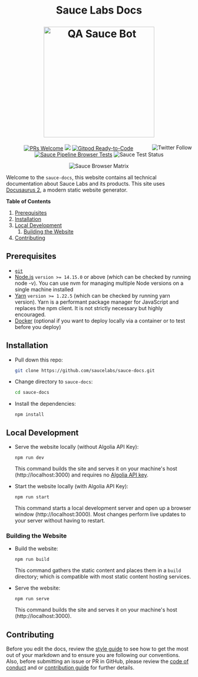 <h1 align="center">
  <p align="center">Sauce Labs Docs</p>
  <a href="https://docs.saucelabs.com"><img src="/static/img/QA_Bot_EXPORT.png" alt="QA Sauce Bot" width="300"> </a>
</h1>

<p align="center">
  <a href="https://twitter.com/saucelabs"><img src="https://img.shields.io/twitter/follow/saucelabs.svg?style=social" align="right" alt="Twitter Follow"/></a>
  <a href="./docs/contributing.md"><img src="https://img.shields.io/badge/PRs-welcome-brightgreen.svg" alt="PRs Welcome"></a>
  <a href="#license"><img src="https://img.shields.io/github/license/sourcerer-io/hall-of-fame.svg?colorB=ff0000"></a>
  <a href="https://gitpod.io/#https://github.com/saucelabs/sauce-docs"><img src="https://img.shields.io/badge/Gitpod-Ready--to--Code-blue?logo=gitpod" alt="Gitpod Ready-to-Code"/></a>
  <a href="https://github.com/saucelabs/sauce-docs/workflows/Sauce%20Pipeline%20Browser%20Tests"><img src="https://github.com/saucelabs/sauce-docs/workflows/Sauce%20Pipeline%20Browser%20Tests/badge.svg" alt= "Sauce Pipeline Browser Tests"/></a>
  <img src="https://app.saucelabs.com/buildstatus/saucy-docs?auth=495eb49379a16a1e211eb5d27444fa76" alt= "Sauce Test Status"/>

</p>

<p align="center">
	<img src="https://app.saucelabs.com/browser-matrix/saucy-docs.svg?auth=495eb49379a16a1e211eb5d27444fa76" alt= "Sauce Browser Matrix"/>
</p>

Welcome to the `sauce-docs`, this website contains all technical documentation about Sauce Labs and its products. This site uses [Docusaurus 2](https://v2.docusaurus.io/), a modern static website generator.

**Table of Contents**

1. [Prerequisites](#prerequisites)
2. [Installation](#installation)
3. [Local Development](#local-development)
    1. [Building the Website](#building-the-website)
4. [Contributing](#contributing)

## Prerequisites

-   [`git`](https://git-scm.com/downloads)
-   [Node.js](https://nodejs.org/en/download/) `version >= 14.15.0` or above (which can be checked by running node -v). You can use nvm for managing multiple Node versions on a single machine installed
-   [Yarn](https://yarnpkg.com/en/) `version >= 1.22.5` (which can be checked by running yarn version). Yarn is a performant package manager for JavaScript and replaces the npm client. It is not strictly necessary but highly encouraged.
-   [Docker](https://docs.docker.com/get-docker/) (optional if you want to deploy locally via a container or to test before you deploy)

## Installation

-   Pull down this repo:

    ```bash
    git clone https://github.com/saucelabs/sauce-docs.git
    ```

-   Change directory to `sauce-docs`:

    ```bash
    cd sauce-docs
    ```

-   Install the dependencies:

    ```
    npm install
    ```

## Local Development

-   Serve the website locally (without Algolia API Key):

    ```
    npm run dev
    ```

    This command builds the site and serves it on your machine's host (http://localhost:3000) and requires no [Algolia API key](https://docusaurus.io/docs/search#connecting-algolia).

-   Start the website locally (with Algolia API Key):

    ```
    npm run start
    ```

    This command starts a local development server and open up a browser window (http://localhost:3000). Most changes perform live updates to your server without having to restart.

### Building the Website

-   Build the website:

    ```
    npm run build
    ```

    This command gathers the static content and places them in a `build` directory; which is compatible with most static content hosting services.

-   Serve the website:

    ```
    npm run serve
    ```

    This command builds the site and serves it on your machine's host (http://localhost:3000).

## Contributing

Before you edit the docs, review the [style guide](https://docs.saucelabs.com/contributing/style-guide/) to see
how to get the most out of your markdown and to ensure you are following our conventions.
Also, before submitting an issue or PR in GitHub, please review the
[code of conduct](https://docs.saucelabs.com/contributing/code-of-conduct) and or
[contribution guide](https://docs.saucelabs.com/contributing) for further details.
